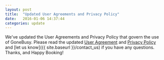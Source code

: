 ```yaml
---
layout: post
title:  "Updated User Agreements and Privacy Policy"
date:   2016-01-06 14:37:44
categories: update
---
```


We've updated the User Agreements and Privacy Policy that govern the use of GoneBusy. Please read the updated [User Agreement](http://beta.gonebusy.com/terms_and_conditions) and [Privacy Policy](http://beta.gonebusy.com/privacy_policy) and [let us know]({{ site.baseurl }}/contact_us) if you have any questions. Thanks, and Happy Booking!
